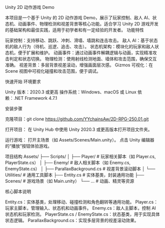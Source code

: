 Unity 2D 动作游戏 Demo
 
本项目是一个基于 Unity 的 2D 动作游戏 Demo，展示了玩家控制、敌人 AI、状态机、动画事件、物理检测和视差背景等核心功能。适合学习 Unity 2D 游戏开发的基础架构和最佳实践，适用于初学者和有一定经验的开发者。
功能特性

玩家控制：支持移动、跳跃、冲刺、滑墙、墙跳和连击攻击。
敌人 AI：基于状态机的敌人行为（待机、巡逻、追击、攻击）。
状态机架构：模块化的玩家和敌人状态机，便于扩展和维护。
动画事件：通过动画事件解耦逻辑与动画，实现精准攻击判定和状态切换。
物理检测：使用射线检测地面、墙体和攻击范围，确保交互准确。
视差背景：多层背景视差滚动，增强画面层次感。
Gizmos 可视化：在 Scene 视图中可视化碰撞和攻击范围，便于调试。

快速开始
环境要求

Unity 版本：2020.3 或更高
操作系统：Windows、macOS 或 Linux
依赖：.NET Framework 4.7.1

安装步骤

克隆项目：git clone https://github.com/YYchainsAw/2D-RPG-250.01.git


打开项目：
在 Unity Hub 中使用 Unity 2020.3 或更高版本打开项目文件夹。


运行游戏：
打开主场景（如 Assets/Scenes/Main.unity）。
点击 Unity 编辑器的“播放”按钮体验游戏。



项目结构
Assets/
├── Scripts/
│   ├── Player/                 # 玩家相关脚本（如 Player.cs, PlayerState.cs）
│   ├── Enemy/                  # 敌人相关脚本（如 Enemy.cs, EnemyState.cs）
│   ├── ParallaxBackground.cs   # 视差背景滚动脚本
│   └── Utilities/              # 通用工具脚本
├── Entity.cs                   # 实体基类，封装通用功能
├── Scenes/                     # 游戏场景（如 Main.unity）
└── ...                         # 动画、精灵等资源

核心脚本说明

Entity.cs：实体基类，处理移动、碰撞检测和角色翻转等通用功能。
Player.cs：玩家主脚本，管理输入、状态机和动画事件。
Enemy.cs：敌人主脚本，控制 AI 状态机和玩家检测。
PlayerState.cs / EnemyState.cs：状态基类，用于实现具体状态逻辑。
ParallaxBackground.cs：实现多层背景的视差滚动效果。
